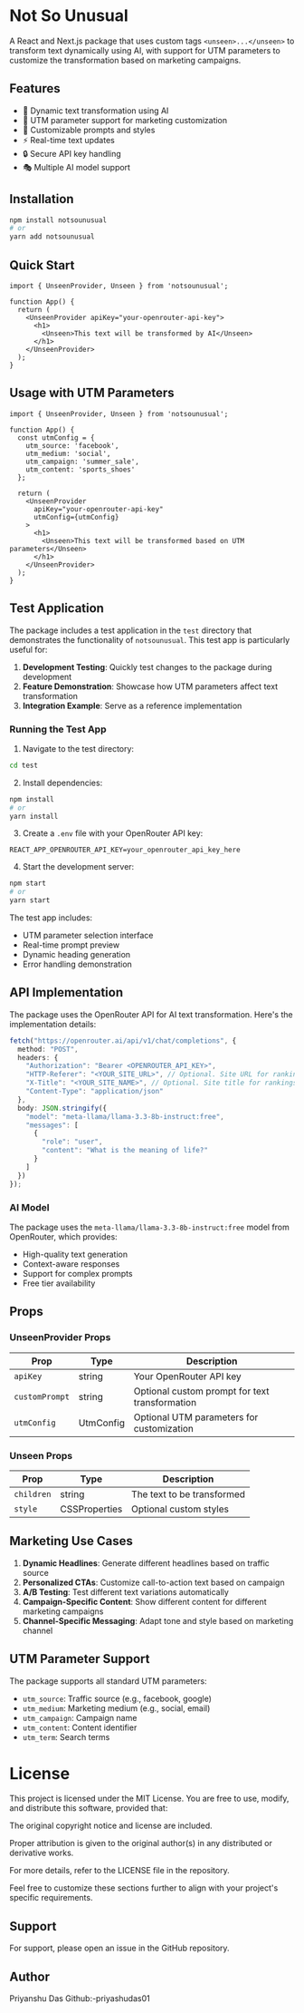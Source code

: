 # Not So Unusual

A React and Next.js package that uses custom tags `<unseen>...</unseen>` to transform text dynamically using AI, with support for UTM parameters to customize the transformation based on marketing campaigns.

## Features

- 🔄 Dynamic text transformation using AI
- 🎯 UTM parameter support for marketing customization
- 🎨 Customizable prompts and styles
- ⚡️ Real-time text updates
- 🔒 Secure API key handling
- 🎭 Multiple AI model support

## Installation

```bash
npm install notsounusual
# or
yarn add notsounusual
```

## Quick Start

```tsx
import { UnseenProvider, Unseen } from 'notsounusual';

function App() {
  return (
    <UnseenProvider apiKey="your-openrouter-api-key">
      <h1>
        <Unseen>This text will be transformed by AI</Unseen>
      </h1>
    </UnseenProvider>
  );
}
```

## Usage with UTM Parameters

```tsx
import { UnseenProvider, Unseen } from 'notsounusual';

function App() {
  const utmConfig = {
    utm_source: 'facebook',
    utm_medium: 'social',
    utm_campaign: 'summer_sale',
    utm_content: 'sports_shoes'
  };

  return (
    <UnseenProvider 
      apiKey="your-openrouter-api-key"
      utmConfig={utmConfig}
    >
      <h1>
        <Unseen>This text will be transformed based on UTM parameters</Unseen>
      </h1>
    </UnseenProvider>
  );
}
```

## Test Application

The package includes a test application in the `test` directory that demonstrates the functionality of `notsounusual`. This test app is particularly useful for:

1. **Development Testing**: Quickly test changes to the package during development
2. **Feature Demonstration**: Showcase how UTM parameters affect text transformation
3. **Integration Example**: Serve as a reference implementation

### Running the Test App

1. Navigate to the test directory:
```bash
cd test
```

2. Install dependencies:
```bash
npm install
# or
yarn install
```

3. Create a `.env` file with your OpenRouter API key:
```
REACT_APP_OPENROUTER_API_KEY=your_openrouter_api_key_here
```

4. Start the development server:
```bash
npm start
# or
yarn start
```

The test app includes:
- UTM parameter selection interface
- Real-time prompt preview
- Dynamic heading generation
- Error handling demonstration

## API Implementation

The package uses the OpenRouter API for AI text transformation. Here's the implementation details:

```typescript
fetch("https://openrouter.ai/api/v1/chat/completions", {
  method: "POST",
  headers: {
    "Authorization": "Bearer <OPENROUTER_API_KEY>",
    "HTTP-Referer": "<YOUR_SITE_URL>", // Optional. Site URL for rankings on openrouter.ai.
    "X-Title": "<YOUR_SITE_NAME>", // Optional. Site title for rankings on openrouter.ai.
    "Content-Type": "application/json"
  },
  body: JSON.stringify({
    "model": "meta-llama/llama-3.3-8b-instruct:free",
    "messages": [
      {
        "role": "user",
        "content": "What is the meaning of life?"
      }
    ]
  })
});
```

### AI Model

The package uses the `meta-llama/llama-3.3-8b-instruct:free` model from OpenRouter, which provides:
- High-quality text generation
- Context-aware responses
- Support for complex prompts
- Free tier availability

## Props

### UnseenProvider Props

| Prop | Type | Description |
|------|------|-------------|
| `apiKey` | string | Your OpenRouter API key |
| `customPrompt` | string | Optional custom prompt for text transformation |
| `utmConfig` | UtmConfig | Optional UTM parameters for customization |

### Unseen Props

| Prop | Type | Description |
|------|------|-------------|
| `children` | string | The text to be transformed |
| `style` | CSSProperties | Optional custom styles |

## Marketing Use Cases

1. **Dynamic Headlines**: Generate different headlines based on traffic source
2. **Personalized CTAs**: Customize call-to-action text based on campaign
3. **A/B Testing**: Test different text variations automatically
4. **Campaign-Specific Content**: Show different content for different marketing campaigns
5. **Channel-Specific Messaging**: Adapt tone and style based on marketing channel

## UTM Parameter Support

The package supports all standard UTM parameters:
- `utm_source`: Traffic source (e.g., facebook, google)
- `utm_medium`: Marketing medium (e.g., social, email)
- `utm_campaign`: Campaign name
- `utm_content`: Content identifier
- `utm_term`: Search terms

# License
This project is licensed under the MIT License. You are free to use, modify, and distribute this software, provided that:

The original copyright notice and license are included.

Proper attribution is given to the original author(s) in any distributed or derivative works.

For more details, refer to the LICENSE file in the repository.

Feel free to customize these sections further to align with your project's specific requirements.

## Support

For support, please open an issue in the GitHub repository.

## Author

Priyanshu Das
Github:-priyashudas01


